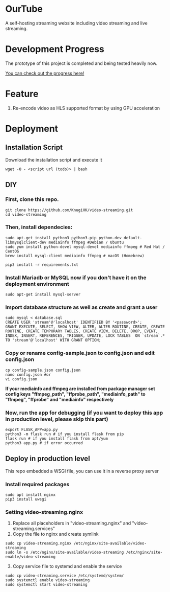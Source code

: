 # OurTube
A self-hosting streaming website including video streaming and live streaming.

# Development Progress
The prototype of this project is completed and being tested heavily now. 

[You can check out the progress here!](https://github.com/users/KnugiHK/projects/3)

# Feature
1. Re-encode video as HLS supported format by using GPU acceleration

# Deployment
## Installation Script
Download the installation script and execute it
```shell
wget -O - <script url (todo)> | bash
```

## DIY
### First, clone this repo.
```shell
git clone https://github.com/KnugiHK/video-streaming.git
cd video-streaming
```
### Then, install dependecies:
```shell
sudo apt-get install python3 python3-pip python-dev default-libmysqlclient-dev mediainfo ffmpeg #Debian / Ubuntu
sudo yum install python-devel mysql-devel mediainfo ffmpeg # Red Hat / CentOS
brew install mysql-client mediainfo ffmpeg # macOS (Homebrew)
```
```shell
pip3 install -r requirements.txt
```
### Install Mariadb or MySQL now if you don't have it on the deployment environment
```sheel
sudo apt-get install mysql-server
```
### Import database structure as well as create and grant a user 
```shell
sudo mysql < database.sql
CREATE USER 'stream'@'localhost' IDENTIFIED BY '<password>';
GRANT EXECUTE, SELECT, SHOW VIEW, ALTER, ALTER ROUTINE, CREATE, CREATE ROUTINE, CREATE TEMPORARY TABLES, CREATE VIEW, DELETE, DROP, EVENT, INDEX, INSERT, REFERENCES, TRIGGER, UPDATE, LOCK TABLES  ON `stream`.* TO 'stream'@'localhost' WITH GRANT OPTION;
```

### Copy or rename config-sample.json to config.json and edit config.json
```shell
cp config-sample.json config.json
nano config.json #or
vi config.json
```
**If your mediainfo and ffmpeg are installed from package manager set config keys "ffmpeg_path", "ffprobe_path", "mediainfo_path" to "ffmpeg", "ffprobe" and "mediainfo" respectively**

### Now, run the app for debugging (if you want to deploy this app in production level, please skip this part)
```shell
export FLASK_APP=app.py
python3 -m flask run # if you install flask from pip
flask run # if you install flask from apt/yum
python3 app.py # if error occurred
```
## Deploy in production level
This repo embedded a WSGI file, you can use it in a reverse proxy server

### Install required packages
```shell
sudo apt install nginx
pip3 install uwsgi
```

### Setting video-streaming.nginx 
1. Replace all placeholders in "video-streaming.nginx" and "video-streaming.services"
2. Copy the file to nginx and create symlink
```shell
sudo cp video-streaming.nginx /etc/nginx/site-available/video-streaming
sudo ln -s /etc/nginx/site-available/video-streaming /etc/nginx/site-enable/video-streaming
```
3. Copy service file to systemd and enable the service
```shell
sudo cp video-streaming.service /etc/systemd/system/
sudo systemctl enable video-streaming
sudo systemctl start video-streaming
```



